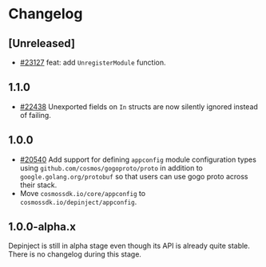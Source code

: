 <!--
Guiding Principles:

Changelogs are for humans, not machines.
There should be an entry for every single version.
The same types of changes should be grouped.
Versions and sections should be linkable.
The latest version comes first.
The release date of each version is displayed.
Mention whether you follow Semantic Versioning.

Usage:

Change log entries are to be added to the Unreleased section from newest to oldest.
Each entry must include the Github issue reference in the following format:

* [#<issue-number>] Changelog message.

-->

# Changelog

## [Unreleased]

* [#23127](https://github.com/cosmos/cosmos-sdk/pull/23127) feat: add `UnregisterModule` function.

## 1.1.0

* [#22438](https://github.com/cosmos/cosmos-sdk/pull/22438) Unexported fields on `In` structs are now silently ignored instead of failing.

## 1.0.0

* [#20540](https://github.com/cosmos/cosmos-sdk/pull/20540) Add support for defining `appconfig` module configuration types using `github.com/cosmos/gogoproto/proto` in addition to `google.golang.org/protobuf` so that users can use gogo proto across their stack.
* Move `cosmossdk.io/core/appconfig` to `cosmossdk.io/depinject/appconfig`.

## 1.0.0-alpha.x

Depinject is still in alpha stage even though its API is already quite stable.
There is no changelog during this stage.
